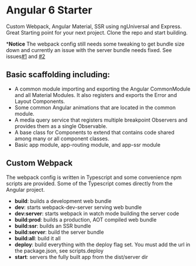 # Angular 6 Starter
Custom Webpack, Angular Material, SSR using ngUniversal and Express. Great Starting point for your next project. Clone 
the repo and start building.

***Notice** The webpack config still needs some tweaking to get bundle size down and currently an issue with the server 
bundle needs fixed. See issues[#1](https://github.com/GJordan904/ng6-webpack/issues/1) and [#2](https://github.com/GJordan904/ng6-webpack/issues/2) 

## Basic scaffolding including:
+ A common module importing and exporting the Angular CommonModule and all Material Modules. It also registers and exports the Error and Layout Components.
+ Some common Angular animations that are located in the common module.
+ A media query service that registers multiple breakpoint Observers and provides them as a single Observable.
+ A base class for Components to extend that contains code shared among many or all component classes.
+ Basic app module, app-routing module, and app-ssr module

## Custom Webpack
The webpack config is written in Typescript and some convenience npm scripts are provided. Some of the Typescript comes
directly from the Angular project.

+ **build**: builds a development web bundle
+ **dev**: starts webpack-dev-server serving web bundle
+ **dev:server**: starts webpack in watch mode building the server code
+ **build:prod**: builds a production, AOT compiled web bundle
+ **build:ssr**: builds an SSR bundle
+ **build:server**: build the server bundle
+ **build:all**: build it all
+ **deploy**: build everything with the deploy flag set. You must add the url in the package.json, see scripts.deploy
+ **start**: servers the fully built app from the dist/server dir